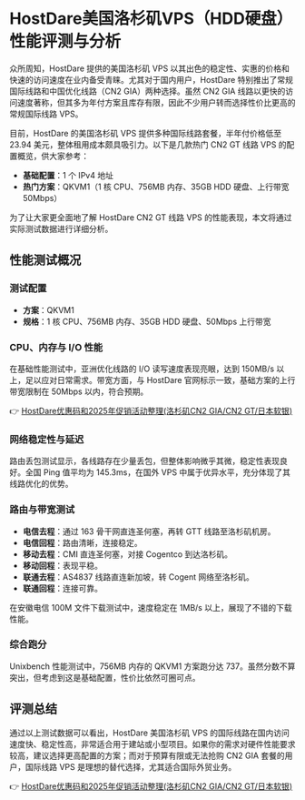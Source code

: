 # HostDare美国洛杉矶VPS（HDD硬盘）性能评测与分析

众所周知，HostDare 提供的美国洛杉矶 VPS 以其出色的稳定性、实惠的价格和快速的访问速度在业内备受青睐。尤其对于国内用户，HostDare 特别推出了常规国际线路和中国优化线路（CN2 GIA）两种选择。虽然 CN2 GIA 线路以更快的访问速度著称，但其多为年付方案且库存有限，因此不少用户转而选择性价比更高的常规国际线路 VPS。

目前，HostDare 的美国洛杉矶 VPS 提供多种国际线路套餐，半年付价格低至 23.94 美元，整体租用成本颇具吸引力。以下是几款热门 CN2 GT 线路 VPS 的配置概览，供大家参考：

- **基础配置**：1 个 IPv4 地址
- **热门方案**：QKVM1（1 核 CPU、756MB 内存、35GB HDD 硬盘、上行带宽 50Mbps）

为了让大家更全面地了解 HostDare CN2 GT 线路 VPS 的性能表现，本文将通过实际测试数据进行详细分析。

## 性能测试概况

### 测试配置
- **方案**：QKVM1
- **规格**：1 核 CPU、756MB 内存、35GB HDD 硬盘、50Mbps 上行带宽

### CPU、内存与 I/O 性能
在基础性能测试中，亚洲优化线路的 I/O 读写速度表现亮眼，达到 150MB/s 以上，足以应对日常需求。带宽方面，与 HostDare 官网标示一致，基础方案的上行带宽限制在 50Mbps 以内，符合预期。

👉 [HostDare优惠码和2025年促销活动整理(洛杉矶CN2 GIA/CN2 GT/日本软银)](https://bit.ly/hostdare)

### 网络稳定性与延迟
路由丢包测试显示，各线路存在少量丢包，但整体影响微乎其微，稳定性表现良好。全国 Ping 值平均为 145.3ms，在国外 VPS 中属于优异水平，充分体现了其线路优化的优势。

### 路由与带宽测试
- **电信去程**：通过 163 骨干网直连圣何塞，再转 GTT 线路至洛杉矶机房。
- **电信回程**：路由清晰，连接稳定。
- **移动去程**：CMI 直连圣何塞，对接 Cogentco 到达洛杉矶。
- **移动回程**：表现平稳。
- **联通去程**：AS4837 线路直连新加坡，转 Cogent 网络至洛杉矶。
- **联通回程**：连接可靠。

在安徽电信 100M 文件下载测试中，速度稳定在 1MB/s 以上，展现了不错的下载性能。

### 综合跑分
Unixbench 性能测试中，756MB 内存的 QKVM1 方案跑分达 737。虽然分数不算突出，但考虑到这是基础配置，性价比依然可圈可点。

## 评测总结

通过以上测试数据可以看出，HostDare 美国洛杉矶 VPS 的国际线路在国内访问速度快、稳定性高，非常适合用于建站或小型项目。如果你的需求对硬件性能要求较高，建议选择更高配置的方案；而对于预算有限或无法抢购 CN2 GIA 套餐的用户，国际线路 VPS 是理想的替代选择，尤其适合国际外贸业务。

👉 [HostDare优惠码和2025年促销活动整理(洛杉矶CN2 GIA/CN2 GT/日本软银)](https://bit.ly/hostdare)